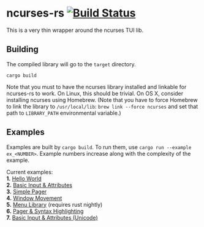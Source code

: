 ncurses-rs [![Build Status](https://travis-ci.org/jeaye/ncurses-rs.png)](https://travis-ci.org/jeaye/ncurses-rs)
==========

This is a very thin wrapper around the ncurses TUI lib.

## Building
The compiled library will go to the `target` directory.
```
cargo build
```

Note that you must to have the ncurses library installed and linkable for ncurses-rs to work. On Linux, this should be trivial. On OS X, consider installing ncurses using Homebrew. (Note that you have to force Homebrew to link the library to `/usr/local/lib`: `brew link --force ncurses` and set that path to
`LIBRARY_PATH` environmental variable.)

## Examples

Examples are built by `cargo build`. To run them, use `cargo run --example ex_<NUMBER>`. Example numbers increase along with the complexity of the example.

Current examples:  
**1.** [Hello World](https://github.com/jeaye/ncurses-rs/blob/master/examples/ex_1.rs)  
**2.** [Basic Input & Attributes](https://github.com/jeaye/ncurses-rs/blob/master/examples/ex_2.rs)  
**3.** [Simple Pager](https://github.com/jeaye/ncurses-rs/blob/master/examples/ex_3.rs)  
**4.** [Window Movement](https://github.com/jeaye/ncurses-rs/blob/master/examples/ex_4.rs)  
**5.** [Menu Library](https://github.com/jeaye/ncurses-rs/blob/master/examples/ex_5.rs) (requires rust nightly)  
**6.** [Pager & Syntax Highlighting](https://github.com/jeaye/ncurses-rs/blob/master/examples/ex_6.rs)  
**7.** [Basic Input & Attributes (Unicode)](https://github.com/jeaye/ncurses-rs/blob/master/examples/ex_7.rs)  
